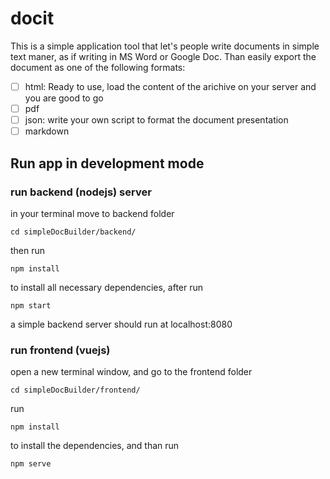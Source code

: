 # docit

This is a simple application tool that let's people write documents in simple text maner, as if writing in MS Word or Google Doc. Than easily export the document as one of the following formats:

- [ ] html: Ready to use, load the content of the arichive on your server and you are good to go
- [ ] pdf
- [ ] json: write your own script to format the document presentation
- [ ] markdown

## Run app in development mode

### run backend (nodejs) server
in your terminal move to backend folder

``` 
cd simpleDocBuilder/backend/ 

```

then run 
```
npm install 
```
to install all necessary dependencies, after run 

```
npm start
``` 
a simple backend server should run at localhost:8080

### run frontend (vuejs)
open a new terminal window, and go to the frontend folder


```
cd simpleDocBuilder/frontend/

```

run 

```
npm install 

```
to install the dependencies, and than run 

```
npm serve

```
